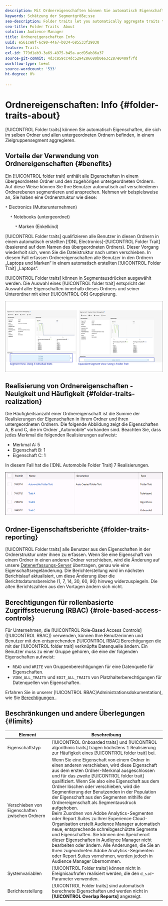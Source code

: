 ```yaml
---
description: Mit Ordnereigenschaften können Sie automatisch Eigenschaften aggregieren, die sich im selben Ordner und in allen untergeordneten Ordnern befinden, zu einem Zielgruppensegment zusammenfassen.
keywords: Schätzung der Segmentgröße;sse
seo-description: Folder traits let you automatically aggregate traits that reside within the same folder and all child folders into a targetable segment.
seo-title: Folder Traits  About
solution: Audience Manager
title: Ordnereigenschaften Info
uuid: e561ce8f-6c90-44a7-b034-685533f29030
feature: Traits
exl-id: 779d1ab3-3a69-4975-b45a-acd95ab86a37
source-git-commit: 4d3c859cc4dc5294286680b0e63c287e0409f7fd
workflow-type: tm+mt
source-wordcount: '533'
ht-degree: 0%

---
```


# Ordnereigenschaften: Info {#folder-traits-about}

[!UICONTROL Folder traits] können Sie automatisch Eigenschaften, die sich im selben Ordner und allen untergeordneten Ordnern befinden, in einem Zielgruppensegment aggregieren.

## Vorteile der Verwendung von Ordnereigenschaften {#benefits}

Ein [!UICONTROL folder trait] enthält alle Eigenschaften in einem übergeordneten Ordner und den zugehörigen untergeordneten Ordnern. Auf diese Weise können Sie Ihre Benutzer automatisch auf verschiedenen Ordnerebenen segmentieren und ansprechen. Nehmen wir beispielsweise an, Sie haben eine Ordnerstruktur wie diese:

`*` Electronics (Mutterunternehmen)

    `*` Notebooks (untergeordnet)

        `*` Marken (Enkelkind)

[!UICONTROL Folder traits] qualifizieren alle Benutzer in diesen Ordnern in einem automatisch erstellten [!DNL Electronics]-[!UICONTROL Folder Trait] (basierend auf dem Namen des übergeordneten Ordners). Dieser Vorgang wiederholt sich, wenn Sie die Dateistruktur nach unten verschieben. In diesem Fall erfassen Ordnereigenschaften alle Benutzer in den Ordnern „Laptops und Marken“ in einem automatisch erstellten [!UICONTROL Folder Trait] „Laptops“.

[!UICONTROL Folder traits] können in Segmentausdrücken ausgewählt werden. Die Auswahl eines [!UICONTROL folder trait] entspricht der Auswahl aller Eigenschaften innerhalb dieses Ordners und seiner Unterordner mit einer [!UICONTROL OR] Gruppierung.

![](assets/folder-traits-compare-border.jpg)

## Realisierung von Ordnereigenschaften - Neuigkeit und Häufigkeit {#folder-traits-realization}

Die Häufigkeitsanzahl einer Ordnereigenschaft ist die Summe der Realisierungen der Eigenschaften in ihrem Ordner und ihren untergeordneten Ordnern. Die folgende Abbildung zeigt die Eigenschaften A, B und C, die im Ordner „Automobile“ vorhanden sind. Beachten Sie, dass jedes Merkmal die folgenden Realisierungen aufweist:

* Merkmal A: 5
* Eigenschaft B: 1
* Eigenschaft C: 1

In diesem Fall hat die [!DNL Automobile Folder Trait] 7 Realisierungen.

![](assets/folder_traits_rollup_border.png)

## Ordner-Eigenschaftsberichte {#folder-traits-reporting}

[!UICONTROL Folder traits] alle Benutzer aus den Eigenschaften in der Ordnerstruktur unter ihnen zu erfassen. Wenn Sie eine Eigenschaft von einem Ordner in einen anderen Ordner verschieben, wird die Änderung auf unsere [Datenerfassungs-Server](../../reference/system-components/components-data-collection.md) übertragen, genau wie eine Eigenschaftsregeländerung. Die Berichterstellung wird im nächsten Berichtslauf aktualisiert, um diese Änderung über die Berichtsdatumsbereiche (1, 7, 14, 30, 60, 90) hinweg widerzuspiegeln. Die alten Berichtszahlen aus den Vortagen ändern sich nicht.

## Berechtigungen für rollenbasierte Zugriffssteuerung (RBAC) {#role-based-access-controls}

Für Unternehmen, die [!UICONTROL Role-Based Access Controls] ([!UICONTROL RBAC]) verwenden, können Ihre Benutzerinnen und Benutzer mit den entsprechenden [!UICONTROL RBAC] Berechtigungen die mit der [!UICONTROL folder trait] verknüpfte Datenquelle ändern. Ein Benutzer muss zu einer Gruppe gehören, die eine der folgenden Eigenschaften aufweist:

* `READ` und `WRITE` von Gruppenberechtigungen für eine Datenquelle für Eigenschaften.
* `VIEW_ALL_TRAITS` und `EDIT_ALL_TRAITS` von Platzhalterberechtigungen für Datenquellen von Eigenschaften.

Erfahren Sie in unserer [!UICONTROL RBAC]Administrationsdokumentation), wie Sie [ Berechtigungen ](../../features/administration/administration-overview.md#create-group).

## Beschränkungen und andere Überlegungen {#limits}

| Element | Beschreibung |
|---|---|
| Eigenschaftstyp | [!UICONTROL Onboarded traits] und [!UICONTROL algorithmic traits] tragen höchstens 1 Realisierung zur Häufigkeit eines [!UICONTROL folder trait] bei. |
| Verschieben von Eigenschaften zwischen Ordnern | Wenn Sie eine Eigenschaft von einem Ordner in einen anderen verschieben, wird diese Eigenschaft aus dem ersten Ordner-Merkmal ausgeschlossen und für das zweite [!UICONTROL folder trait] qualifiziert. Wenn Sie also eine Eigenschaft aus dem Ordner löschen oder verschieben, wird die Segmentierung der Benutzenden in der Population der Eigenschaft aus den Segmenten mithilfe der Ordnereigenschaft als Segmentausdruck aufgehoben. <br> Beim Zuordnen von Adobe Analytics-Segmenten oder Report Suites zu Ihrer Experience Cloud-Organisation erstellt Audience Manager automatisch neue, entsprechende schreibgeschützte Segmente und Eigenschaften. Sie können den Speicherort dieser Eigenschaften in Audience Manager nicht bearbeiten oder ändern. Alle Änderungen, die Sie an Ihren zugeordneten Adobe Analytics-Segmenten oder Report Suites vornehmen, werden jedoch in Audience Manager übernommen. |
| Systemvariablen | [!UICONTROL Folder traits] können nicht in Ereignisaufrufen realisiert werden, die den `d_sid`-Parameter verwenden. |
| Berichterstellung   | [!UICONTROL Folder traits] sind automatisch berechnete Eigenschaften und werden nicht in **[!UICONTROL Overlap Reports]** angezeigt. |
